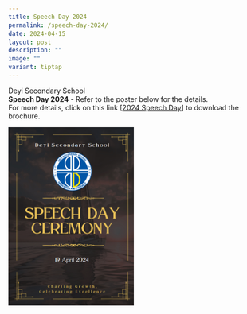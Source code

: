 ```yaml
---
title: Speech Day 2024
permalink: /speech-day-2024/
date: 2024-04-15
layout: post
description: ""
image: ""
variant: tiptap
---
```

<p>Deyi Secondary School
<br><strong>Speech Day 2024</strong> - Refer to the poster below for the details.
<br>For more details, click on this link [<a href="/files/Announcement/Speech_Day_2024_v.pdf" rel="noopener noreferrer nofollow" target="_blank">2024 Speech Day</a>] to
download the brochure.</p>
<div class="isomer-image-wrapper">
<img style="width: 50%;" height="auto" width="100%" alt="" src="/images/Announcements/111.png">
</div>
<p></p>
